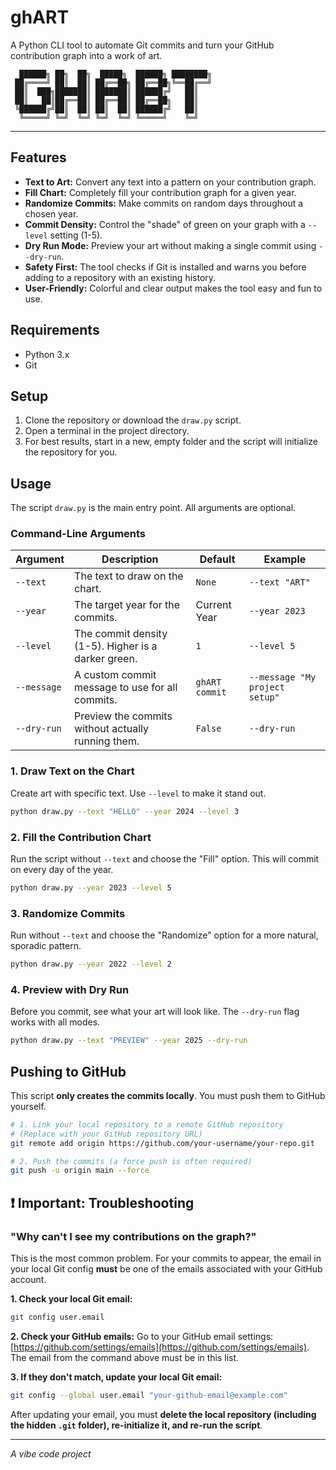 # ghART

A Python CLI tool to automate Git commits and turn your GitHub contribution graph into a work of art.

```
  ██████╗ ██╗  ██╗  █████╗  ██████╗ ████████╗
 ██╔════╝ ██║  ██║ ██╔══██╗ ██╔══██╗╚══██╔══╝
 ██║  ███╗███████║ ███████║ ██████╔╝   ██║
 ██║   ██║██╔══██║ ██╔══██║ ██╔══██╗   ██║
 ╚██████╔╝██║  ██║ ██║  ██║ ██████╔╝   ██║
  ╚═════╝ ╚═╝  ╚═╝ ╚═╝  ╚═╝ ╚═════╝    ╚═╝
```

---

## Features

- **Text to Art:** Convert any text into a pattern on your contribution graph.
- **Fill Chart:** Completely fill your contribution graph for a given year.
- **Randomize Commits:** Make commits on random days throughout a chosen year.
- **Commit Density:** Control the "shade" of green on your graph with a `--level` setting (1-5).
- **Dry Run Mode:** Preview your art without making a single commit using `--dry-run`.
- **Safety First:** The tool checks if Git is installed and warns you before adding to a repository with an existing history.
- **User-Friendly:** Colorful and clear output makes the tool easy and fun to use.

## Requirements

- Python 3.x
- Git

## Setup

1.  Clone the repository or download the `draw.py` script.
2.  Open a terminal in the project directory.
3.  For best results, start in a new, empty folder and the script will initialize the repository for you.

## Usage

The script `draw.py` is the main entry point. All arguments are optional.

### Command-Line Arguments

| Argument      | Description                                                 | Default        | Example                               |
|---------------|-------------------------------------------------------------|----------------|---------------------------------------|
| `--text`      | The text to draw on the chart.                              | `None`         | `--text "ART"`                          |
| `--year`      | The target year for the commits.                            | Current Year   | `--year 2023`                         |
| `--level`     | The commit density (1-5). Higher is a darker green.         | `1`            | `--level 5`                           |
| `--message`   | A custom commit message to use for all commits.             | `ghART commit` | `--message "My project setup"`        |
| `--dry-run`   | Preview the commits without actually running them.          | `False`        | `--dry-run`                           |

### 1. Draw Text on the Chart

Create art with specific text. Use `--level` to make it stand out.

```bash
python draw.py --text "HELLO" --year 2024 --level 3
```

### 2. Fill the Contribution Chart

Run the script without `--text` and choose the "Fill" option. This will commit on every day of the year.

```bash
python draw.py --year 2023 --level 5
```

### 3. Randomize Commits

Run without `--text` and choose the "Randomize" option for a more natural, sporadic pattern.

```bash
python draw.py --year 2022 --level 2
```

### 4. Preview with Dry Run

Before you commit, see what your art will look like. The `--dry-run` flag works with all modes.

```bash
python draw.py --text "PREVIEW" --year 2025 --dry-run
```

## Pushing to GitHub

This script **only creates the commits locally**. You must push them to GitHub yourself.

```bash
# 1. Link your local repository to a remote GitHub repository
# (Replace with your GitHub repository URL)
git remote add origin https://github.com/your-username/your-repo.git

# 2. Push the commits (a force push is often required)
git push -u origin main --force
```

## ❗ Important: Troubleshooting

### "Why can't I see my contributions on the graph?"

This is the most common problem. For your commits to appear, the email in your local Git config **must** be one of the emails associated with your GitHub account.

**1. Check your local Git email:**
```bash
git config user.email
```

**2. Check your GitHub emails:**
Go to your GitHub email settings: [https://github.com/settings/emails](https://github.com/settings/emails). The email from the command above must be in this list.

**3. If they don't match, update your local Git email:**
```bash
git config --global user.email "your-github-email@example.com"
```

After updating your email, you must **delete the local repository (including the hidden `.git` folder), re-initialize it, and re-run the script**.

---

*A vibe code project*
